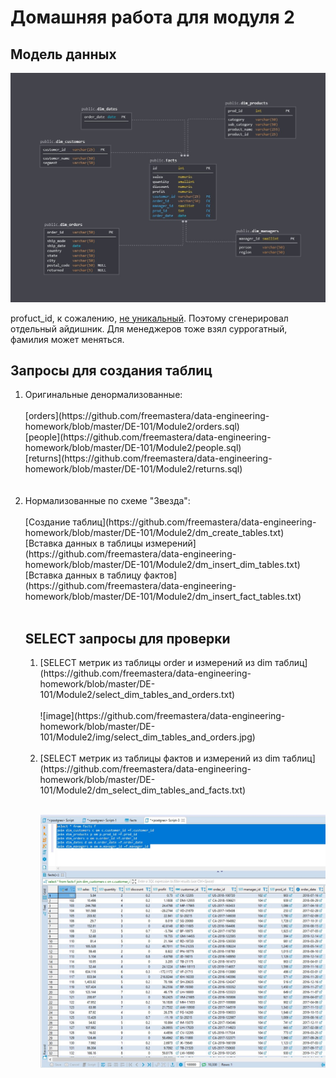 # Домашняя работа для модуля 2

## Модель данных
![image](https://github.com/freemastera/data-engineering-homework/blob/master/DE-101/Module2/img/data_model_superstore.jpg)

profuct_id, к сожалению, [не уникальный](https://github.com/freemastera/data-engineering-homework/blob/master/DE-101/Module2/img/product_id%20%D0%BD%D0%B5%20%D1%83%D0%BD%D0%B8%D0%BA%D0%B0%D0%BB%D1%8C%D0%BD%D1%8B%D0%B9.jpg). 
Поэтому сгенерировал отдельный айдишник. Для менеджеров тоже взял суррогатный, фамилия может меняться.

## Запросы для создания таблиц
<ol>
<li>Оригинальные денормализованные:<br><br>
[orders](https://github.com/freemastera/data-engineering-homework/blob/master/DE-101/Module2/orders.sql)<br>
[people](https://github.com/freemastera/data-engineering-homework/blob/master/DE-101/Module2/people.sql)<br>
[returns](https://github.com/freemastera/data-engineering-homework/blob/master/DE-101/Module2/returns.sql)<br>
 </li>
<br><br>
<li>Нормализованные по схеме "Звезда":<br><br>
 [Создание таблиц](https://github.com/freemastera/data-engineering-homework/blob/master/DE-101/Module2/dm_create_tables.txt)<br>
 [Вставка данных в таблицы измерений](https://github.com/freemastera/data-engineering-homework/blob/master/DE-101/Module2/dm_insert_dim_tables.txt)<br>
   [Вставка данных в таблицу фактов](https://github.com/freemastera/data-engineering-homework/blob/master/DE-101/Module2/dm_insert_fact_tables.txt)<br><br>
    
  </li>

## SELECT запросы для проверки
<ol>
<li>
[SELECT метрик из таблицы order и измерений из dim таблиц](https://github.com/freemastera/data-engineering-homework/blob/master/DE-101/Module2/select_dim_tables_and_orders.txt)</li><br>
![image](https://github.com/freemastera/data-engineering-homework/blob/master/DE-101/Module2/img/select_dim_tables_and_orders.jpg)
 <br><br>
<li>[SELECT метрик из таблицы фактов и измерений из dim таблиц](https://github.com/freemastera/data-engineering-homework/blob/master/DE-101/Module2/dm_select_dim_tables_and_facts.txt)</li><br>

![image](https://github.com/freemastera/data-engineering-homework/blob/master/DE-101/Module2/img/select_dim_tables_and_facts.jpg)

